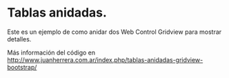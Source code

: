 # Tablas anidadas.
Este es un ejemplo de como anidar dos Web Control Gridview para mostrar detalles.

Más información del código en http://www.juanherrera.com.ar/index.php/tablas-anidadas-gridview-bootstrap/
